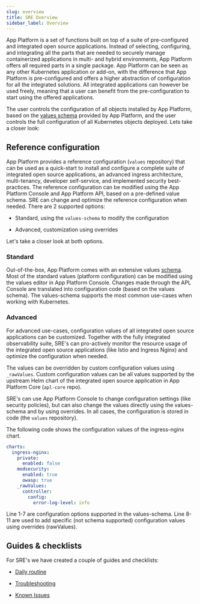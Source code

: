 ```yaml
---
slug: overview
title: SRE Overview
sidebar_label: Overview
---
```


App Platform is a set of functions built on top of a suite of pre-configured and integrated open source applications. Instead of selecting, configuring, and integrating all the parts that are needed to securely manage containerized applications in multi- and hybrid environments, App Platform offers all required parts in a single package. App Platform can be seen as any other Kubernetes application or add-on, with the difference that App Platform is pre-configured and offers a higher abstraction of configuration for all the integrated solutions. All integrated applications can however be used freely, meaning that a user can benefit from the pre-configuration to start using the offered applications.

The user controls the configuration of all objects installed by App Platform, based on the [values schema](https://github.com/redkubes/otomi-core/blob/main/values-schema.yaml) provided by App Platform, and the user controls the full configuration of all Kubernetes objects deployed. Lets take a closer look:

## Reference configuration

App Platform provides a reference configuration (`values` repository) that can be used as a quick-start to install and configure a complete suite of integrated open source applications, an advanced ingress architecture, multi-tenancy, developer self-service, and implemented security best-practices. The reference configuration can be modified using the App Platform Console and App Platform API, based on a pre-defined value schema. SRE can change and optimize the reference configuration when needed. There are 2 supported options:

- Standard, using the `values-schema` to modify the configuration

- Advanced, customization using overrides

Let's take a closer look at both options.

### Standard

Out-of-the-box, App Platform comes with an extensive values [schema](https://github.com/linode/apl-core/blob/main/values-changes.yaml). Most of the standard values (platform configuration) can be modified using the values editor in App Platform Console. Changes made through the APL Console are translated into configuration code (based on the values schema). The values-schema supports the most common use-cases when working with Kubernetes.

### Advanced

For advanced use-cases, configuration values of all integrated open source applications can be customized. Together with the fully integrated observability suite, SRE's can pro-actively monitor the resource usage of the integrated open source applications (like Istio and Ingress Nginx) and optimize the configuration when needed.

The values can be overridden by custom configuration values using `_rawValues`. Custom configuration values can be all values supported by the upstream Helm chart of the integrated open source application in App Platform Core (`apl-core` repo).

SRE's can use App Platform Console to change configuration settings (like security policies), but can also change the values directly using the values-schema and by using overrides. In all cases, the configuration is stored in code (the `values` repository).

The following code shows the configuration values of the ingress-nginx chart.

```yaml
charts:
  ingress-nginx:
    private:
      enabled: false
    modsecurity:
      enabled: true
      owasp: true
    _rawValues:
      controller:
        config:
          error-log-level: info
```

Line 1-7 are configuration options supported in the values-schema. Line 8-11 are used to add specific (not schema supported) configuration values using overrides (rawValues).

## Guides & checklists

For SRE's we have created a couple of guides and checklists:

- [Daily routine](daily.md)

- [Troubleshooting](troubleshooting.md)

- [Known Issues](known-issues.md)
